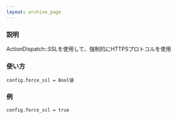 ```yaml
---
layout: archive_page
---
```

### 説明
ActionDispatch::SSLを使用して、強制的にHTTPSプロトコルを使用

### 使い方
    config.force_ssl = Bool値

### 例
    config.force_ssl = true